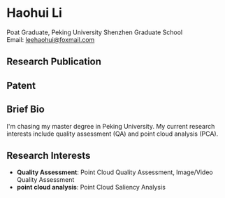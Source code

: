 # Haohui Li
Poat Graduate, Peking University Shenzhen Graduate School  
Email: leehaohui@foxmail.com

## Research Publication

## Patent

## Brief Bio
I'm chasing my master degree in Peking University. My current research interests include quality assessment (QA) and point cloud analysis (PCA).

## Research Interests
* **Quality Assessment**: Point Cloud Quality Assessment, Image/Video Quality Assessment
* **point cloud analysis**: Point Cloud Saliency Analysis
